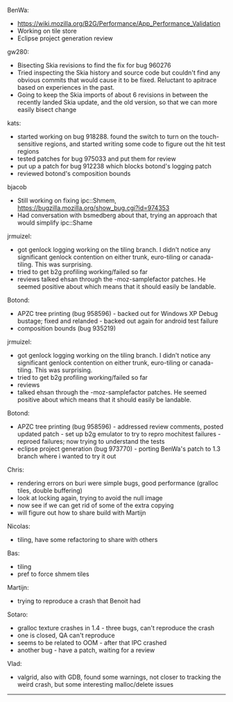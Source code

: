 BenWa:
* https://wiki.mozilla.org/B2G/Performance/App_Performance_Validation
* Working on tile store
* Eclipse project generation review

gw280:
* Bisecting Skia revisions to find the fix for bug 960276
* Tried inspecting the Skia history and source code but couldn't find any obvious commits that would cause it to be fixed. Reluctant to apitrace based on experiences in the past.
* Going to keep the Skia imports of about 6 revisions in between the recently landed Skia update, and the old version, so that we can more easily bisect change

kats:
* started working on bug 918288. found the switch to turn on the touch-sensitive regions, and started writing some code to figure out the hit test regions
* tested patches for bug 975033 and put them for review
* put up a patch for bug 912238 which blocks botond's logging patch
* reviewed botond's composition bounds

bjacob
* Still working on fixing ipc::Shmem, https://bugzilla.mozilla.org/show_bug.cgi?id=974353
* Had conversation with bsmedberg about that, trying an approach that would simplify ipc::Shame

jrmuizel:
* got genlock logging working on the tiling branch. I didn't notice any significant genlock contention on either trunk, euro-tiling or canada-tiling. This was surprising.
* tried to get b2g profiling working/failed so far
* reviews talked ehsan through the -moz-samplefactor patches. He seemed positive about which means that it should easily be landable.

Botond:
  - APZC tree printing (bug 958596)
        - backed out for Windows XP Debug bustage; fixed and relanded
        - backed out again for android test failure
  - composition bounds (bug 935219)



jrmuizel:
* got  genlock logging working on the tiling branch. I didn't notice any  significant genlock contention on either trunk, euro-tiling or  canada-tiling. This was surprising.
* tried to get b2g profiling working/failed so far
* reviews
* talked ehsan through the -moz-samplefactor patches. He seemed positive about which means that it should easily be landable.

Botond:
  - APZC tree printing (bug 958596)
        - addressed review comments, posted updated patch
        - set up b2g emulator to try to repro mochitest failures
        - reproed failures; now trying to understand the tests
  - eclipse project generation (bug 973770)
        - porting BenWa's patch to 1.3 branch where i wanted to try it out 



Chris:
* rendering errors on buri were simple bugs, good performance (gralloc tiles, double buffering)
* look at locking again, trying to avoid the null image
* now see if we can get rid of some of the extra copying
* will figure out how to share build with Martijn

Nicolas:
* tiling, have some refactoring to share with others

Bas:
* tiling
* pref to force shmem tiles

Martijn:
* trying to reproduce a crash that Benoit had

Sotaro:
* gralloc texture crashes in 1.4 - three bugs, can't reproduce the crash
* one is closed, QA can't reproduce
* seems to be related to OOM - after that IPC crashed
* another bug - have a patch, waiting for a review

Vlad:
* valgrid, also with GDB, found some warnings, not closer to tracking the weird crash, but some interesting malloc/delete issues

________________


